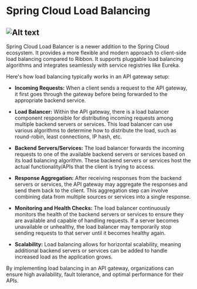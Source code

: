 # Spring Cloud Load Balancing

![Alt text](https://gitlab.nenosystems.in/cuickdevteam/spring-cloud-case-study/-/wikis/uploads/053ccf1d1b0f2fedfb6cb7fc32329193/load-balancing_v2.png)
---

Spring Cloud Load Balancer is a newer addition to the Spring Cloud ecosystem. It provides a more flexible and modern approach to client-side load balancing compared to Ribbon. It supports pluggable load balancing algorithms and integrates seamlessly with service registries like Eureka.

Here's how load balancing typically works in an API gateway setup:

- **Incoming Requests:** When a client sends a request to the API gateway, it first goes through the gateway before being forwarded to the appropriate backend service.
 
- **Load Balancer:** Within the API gateway, there is a load balancer component responsible for distributing incoming requests among multiple backend servers or services. This load balancer can use various algorithms to determine how to distribute the load, such as round-robin, least connections, IP hash, etc.
 
- **Backend Servers/Services:** The load balancer forwards the incoming requests to one of the available backend servers or services based on its load balancing algorithm. These backend servers or services host the actual functionality/APIs that the client is trying to access.
 
- **Response Aggregation:** After receiving responses from the backend servers or services, the API gateway may aggregate the responses and send them back to the client. This aggregation step can involve combining data from multiple sources or services into a single response.
 
- **Monitoring and Health Checks:** The load balancer continuously monitors the health of the backend servers or services to ensure they are available and capable of handling requests. If a server becomes unavailable or unhealthy, the load balancer may temporarily stop sending requests to that server until it becomes healthy again.
 
- **Scalability:** Load balancing allows for horizontal scalability, meaning additional backend servers or services can be added to handle increased load as the application grows.

By implementing load balancing in an API gateway, organizations can ensure high availability, fault tolerance, and optimal performance for their APIs.
